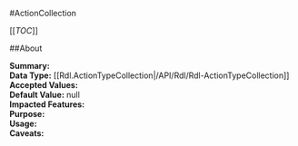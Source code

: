 #ActionCollection

[[_TOC_]]

##About

**Summary:**   
**Data Type:** [[Rdl.ActionTypeCollection|/API/Rdl/Rdl-ActionTypeCollection]]  
**Accepted Values:**   
**Default Value:** null  
**Impacted Features:**   
**Purpose:**   
**Usage:**   
**Caveats:**   

